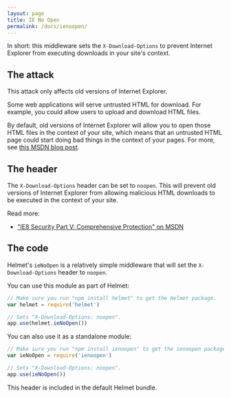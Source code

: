 ```yaml
---
layout: page
title: IE No Open
permalink: /docs/ienoopen/
---
```

In short: this middleware sets the `X-Download-Options` to prevent Internet Explorer from executing downloads in your site's context.

The attack
----------

This attack only affects old versions of Internet Explorer.

Some web applications will serve untrusted HTML for download. For example, you could allow users to upload and download HTML files.

By default, old versions of Internet Explorer will allow you to open those HTML files in the context of your site, which means that an untrusted HTML page could start doing bad things in the context of your pages. For more, see [this MSDN blog post](https://blogs.msdn.microsoft.com/ie/2008/07/02/ie8-security-part-v-comprehensive-protection/).

The header
----------

The `X-Download-Options` header can be set to `noopen`. This will prevent old versions of Internet Explorer from allowing malicious HTML downloads to be executed in the context of your site.

Read more:

- ["IE8 Security Part V: Comprehensive Protection" on MSDN](https://blogs.msdn.microsoft.com/ie/2008/07/02/ie8-security-part-v-comprehensive-protection/)

The code
--------

Helmet's `ieNoOpen` is a relatively simple middleware that will set the `X-Download-Options` header to `noopen`.

You can use this module as part of Helmet:

```javascript
// Make sure you run "npm install helmet" to get the Helmet package.
var helmet = require('helmet')

// Sets "X-Download-Options: noopen".
app.use(helmet.ieNoOpen())
```

You can also use it as a standalone module:

```javascript
// Make sure you run "npm install ienoopen" to get the ienoopen package.
var ieNoOpen = require('ienoopen')

// Sets "X-Download-Options: noopen".
app.use(ieNoOpen())
```

This header is included in the default Helmet bundle.
